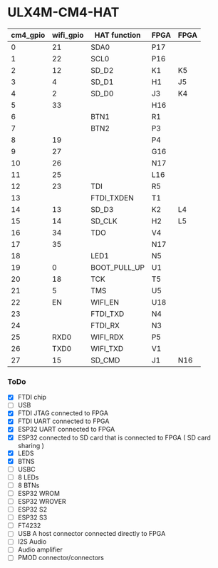 # ULX4M-CM4-HAT


cm4_gpio|wifi_gpio|HAT function|FPGA|FPGA
--- | --- | --- | --- | --
0 | 21 | SDA0 | P17 |
1 | 22 | SCL0 | P16 |
2 | 12 | SD_D2 | K1 | K5
3 | 4 | SD_D1 | H1 | J5
4 | 2 | SD_D0 | J3 | K4
5 | 33 | | H16 |
6 |  | BTN1 | R1 |
7 |  | BTN2 | P3 |
8 | 19 | | P4 |
9 | 27 | | G16 |
10 | 26 | | N17 |
11 | 25 | | L16 |
12 | 23 | TDI | R5 |
13 |  | FTDI_TXDEN | T1 |
14 | 13 | SD_D3 | K2 | L4
15 | 14 | SD_CLK | H2 | L5
16 | 34 | TDO | V4 | 
17 | 35 | | N17 |
18 | | LED1 | N5 |
19 | 0 | BOOT_PULL_UP | U1
20 | 18 | TCK | T5 |
21 | 5 | TMS | U5 |
22 | EN | WIFI_EN | U18
23 |  | FTDI_TXD | N4 |
24 |  | FTDI_RX | N3 |
25 | RXD0 | WIFI_RDX | P5 |
26 | TXD0 | WIFI_TXD | V1 |
27 | 15 | SD_CMD | J1 | N16

### ToDo

- [x] FTDI chip
- [ ] USB
- [x] FTDI JTAG connected to FPGA
- [x] FTDI UART connected to FPGA
- [x] ESP32 UART connected to FPGA
- [x] ESP32 connected to SD card that is connected to FPGA ( SD card sharing )
- [x] LEDS
- [x] BTNS
- [ ] USBC
- [ ] 8 LEDs
- [ ] 8 BTNs
- [ ] ESP32 WROM
- [ ] ESP32 WROVER
- [ ] ESP32 S2 
- [ ] ESP32 S3
- [ ] FT4232
- [ ] USB A host connector connected directly to FPGA
- [ ] I2S Audio
- [ ] Audio amplifier
- [ ] PMOD connector/connectors

